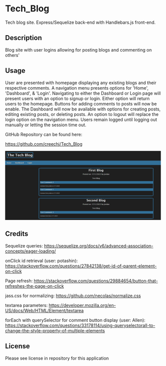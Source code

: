 # Tech_Blog
Tech blog site. Express/Sequelize back-end with Handlebars.js front-end.

## Description

Blog site with user logins allowing for posting blogs and commenting on others'

## Usage

User are presented with homepage displaying any existing blogs and their respective comments.
A navigation menu presents options for 'Home', 'Dashboard', & 'Login'.
Navigating to either the Dashboard or Login page will present users with an option to signup or login.
Either option will return users to the homepage. Buttons for adding comments to posts will now be enable.
The Dashboard will now be available with options for creating posts, editing existing posts, or deleting posts.
An option to logout will replace the login option on the navigation menu.
Users remain logged until logging out manually or letting the session time out.

GitHub Repository can be found here:

https://github.com/creechj/Tech_Blog

![Screenshot of Application](./assets/Tech_Blog_Screenshot.png)

## Credits

Sequelize queries:
https://sequelize.org/docs/v6/advanced-association-concepts/eager-loading/

onClick id retrieval (user: potashin):
https://stackoverflow.com/questions/27842138/get-id-of-parent-element-on-click

Page refresh:
https://stackoverflow.com/questions/29884654/button-that-refreshes-the-page-on-click

jass.css for normalizing:
https://github.com/necolas/normalize.css

textarea parameters:
https://developer.mozilla.org/en-US/docs/Web/HTML/Element/textarea

forEach with querySelector for comment button display (user: Allen):
https://stackoverflow.com/questions/33178114/using-queryselectorall-to-change-the-style-property-of-multiple-elements


## License

Please see license in repository for this application
